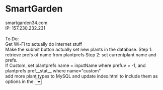 # SmartGarden
smartgarden34.com <br>
IP: 157.230.232.231<br><br>
To Do:<br>
Get Wi-Fi to actually do internet stuff<br>
Make the submit button actually set new plants in the database. Step 1: retrieve prefs of name from plantprefs Step 2: set currentplant name and prefs.<br>
If Custom, set plantprefs name = inputName where prefuv = -1, and plantprefs pref__stat__ where name="custom"<br>
add more plant types to MySQL and update index.html to include them as options in the <select> object<br>


